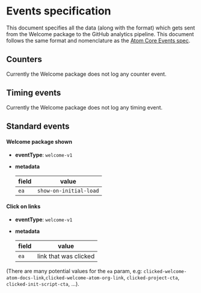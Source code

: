 # Events specification

This document specifies all the data (along with the format) which gets sent from the Welcome package to the GitHub analytics pipeline. This document follows the same format and nomenclature as the [Atom Core Events spec](https://github.com/atom/metrics/blob/master/docs/events.md).

## Counters

Currently the Welcome package does not log any counter event.

## Timing events

Currently the Welcome package does not log any timing event.

## Standard events

#### Welcome package shown

* **eventType**: `welcome-v1`
* **metadata**

  | field | value |
  |-------|-------|
  | `ea` | `show-on-initial-load`


#### Click on links

* **eventType**: `welcome-v1`
* **metadata**

  | field | value |
  |-------|-------|
  | `ea` | link that was clicked

(There are many potential values for the `ea` param, e.g: `clicked-welcome-atom-docs-link`,`clicked-welcome-atom-org-link`, `clicked-project-cta`, `clicked-init-script-cta`, ...).


